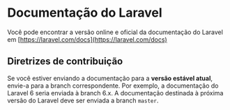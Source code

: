 # Documentação do Laravel

Você pode encontrar a versão online e oficial da documentação do Laravel em [https://laravel.com/docs](https://laravel.com/docs)

## Diretrizes de contribuição

Se você estiver enviando a documentação para a **versão estável atual**, envie-a para a branch correspondente. Por exemplo, a documentação do Laravel 6 seria enviada à branch 6.x. A documentação destinada à próxima versão do Laravel deve ser enviada a branch `master`.
